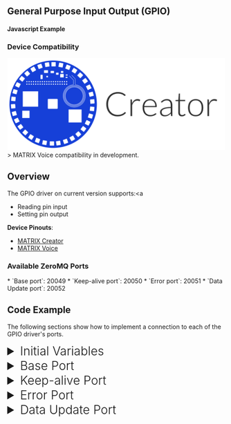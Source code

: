 <h2 style="padding-top:0">General Purpose Input Output (GPIO)</h2>
<h4 style="padding-top:0">Javascript Example</h4>

### Device Compatibility
<img class="creator-compatibility-icon" src="/img/creator-icon.svg">
> MATRIX Voice compatibility in development.

## Overview

The GPIO driver on current version supports:<a 

* Reading pin input
* Setting pin output

**Device Pinouts**:

* [MATRIX Creator](/matrix-creator/resources/pinout.md)
* [MATRIX Voice](/matrix-voice/resources/pinout.md)

<h3 style="padding-top:0">Available ZeroMQ Ports</h3>
* `Base port`: 20049
* `Keep-alive port`: 20050
* `Error port`: 20051
* `Data Update port`: 20052

## Code Example
The following sections show how to implement a connection to each of the GPIO driver's ports.

<!-- Initial Variables -->
<details>
<summary style="font-size: 1.75rem; font-weight: 300;">Initial Variables</summary>
Before we go into connecting to each port, the variables defined below are needed in order to access the ZeroMQ and MATRIX Protocol Buffer libraries for Javascript. We also define a few helpful variables for easy references.
```language-javascript
var zmq = require('zeromq');// Asynchronous Messaging Framework
var matrix_io = require('matrix-protos').matrix_io;// Protocol Buffers for MATRIX function
var matrix_ip = '127.0.0.1';// Local IP
var matrix_gpio_base_port = 20049;// Port for GPIO driver
var counter = 1;// Counter for gpio value toggle 
```
</details>

<!-- Base PORT -->
<details>
<summary style="font-size: 1.75rem; font-weight: 300;">Base Port</summary>
Here is where the configuration for our GPIO example goes. Once we connect to the **Base Port**, We will pass a configuration to the GPIO driver. With this, we can set the update rate, timeout, and pin configuration. This example will use `pin: 0` and use a function toggle the pin state between on&off.

> Each `pin` will save its last set `value` until the next device boot.

```language-javascript
// Create a Pusher socket
var configSocket = zmq.socket('push');
// Connect Pusher to Base port
configSocket.connect('tcp://' + matrix_ip + ':' + matrix_gpio_base_port);
//Create driver configuration
var outputConfig = matrix_io.malos.v1.driver.DriverConfig.create({
    // Update rate configuration
    delayBetweenUpdates: 2.0,// 2 seconds between updates
    timeoutAfterLastPing: 6.0,// Stop sending updates 6 seconds after pings.
    //GPIO Configuration
    gpio: matrix_io.malos.v1.io.GpioParams.create({
        pin: 0,// Use pin 0
        mode: matrix_io.malos.v1.io.GpioParams.EnumMode.OUTPUT,// Set as output mode
        value: 0// Set initial pin value as off
    })
});
//Function to toggle gpio value from 0-1
function toggle(){
    outputConfig.gpio.value = counter%2;// Set pin value as 1 or 0
    counter++;// increase counter
    // Send MATRIX configuration to MATRIX device
    configSocket.send(matrix_io.malos.v1.driver.DriverConfig.encode(outputConfig).finish());
}
```
</details>

<!-- Keep-alive PORT -->
<details>
<summary style="font-size: 1.75rem; font-weight: 300;">Keep-alive Port</summary>
The next step is to connect and send a message to the **Keep-alive Port**. That message, an empty string, will grant us a response from the **Data Update Port** for the current GPIO pin values. An interval for pinging is then set to continuously obtain that data. The, previously defined, toggle function is also called to swap the pin state after a ping.
```language-javascript
// Create a Pusher socket
var pingSocket = zmq.socket('push');
// Connect Pusher to Keep-alive port
pingSocket.connect('tcp://' + matrix_ip + ':' + (matrix_gpio_base_port + 1));
// Send initial ping
pingSocket.send('');
// Send ping & toggle pin value every 2 seconds
setInterval(function(){
    pingSocket.send('');// Send ping
    toggle();// Change pin value
}, 2000);
```
</details>

<!-- Error PORT -->
<details>
<summary style="font-size: 1.75rem; font-weight: 300;">Error Port</summary>
Connecting to the **Error Port** is optional, but highly recommended if you want to log any errors that occur within MATRIX CORE.
```language-javascript
// Create a Subscriber socket
var errorSocket = zmq.socket('sub');
// Connect Subscriber to Error port
errorSocket.connect('tcp://' + matrix_ip + ':' + (matrix_gpio_base_port + 2));
// Connect Subscriber to Error port
errorSocket.subscribe('');
// On Message
errorSocket.on('message', function(error_message){
    console.log('Error received: ' + error_message.toString('utf8'));// Log error
});
```
</details>

<!-- Data Update PORT -->
<details>
<summary style="font-size: 1.75rem; font-weight: 300;">Data Update Port</summary>
A connection to the **Data Update Port** is then made to allow us to receive the current IMU data we want. The message received from the GPIO driver is converted into a 16 bit array, named `gpioValues` that represents each pin on your MATRIX device.

```language-javascript
// Create a Subscriber socket
var updateSocket = zmq.socket('sub');
// Connect Subscriber to Data Update port
updateSocket.connect('tcp://' + matrix_ip + ':' + (matrix_gpio_base_port + 3));
// Subscribe to messages
updateSocket.subscribe('');
// On Message
updateSocket.on('message', function(buffer){
    // Extract message
    var data = matrix_io.malos.v1.io.GpioParams.decode(buffer);
    // String value to represent all GPIO pins as off
    var zeroPadding = '0000000000000000';
    // Remove padding to make room for GPIO values
    var gpioValues = zeroPadding.slice(0, zeroPadding.length - data.values.toString(2).length);
    // Convert GPIO values to 16-bit and add to string
    gpioValues = gpioValues.concat(data.values.toString(2));
    // Convert string to chronologically ordered array
    gpioValues = gpioValues.split("").reverse();
    // Log GPIO pin states from gpioValues[0-15]
    console.log('GPIO PINS-->[0-15]\n'+'['+gpioValues.toString()+']');
});
```
<h2>Data Output</h2>
The javascript object below is an example output you'll receive from the **Data Update Port**. For readability, this example has already converted the output as a 16-bit value.
```language-javascript
{
  values: 513
}
```
</details>